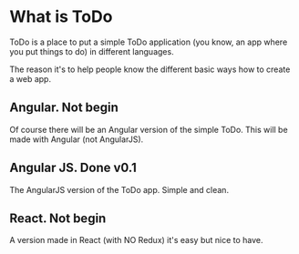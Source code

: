 # What is ToDo

ToDo is a place to put a simple ToDo application (you know, an app where you put things to do) in different languages.

The reason it's to help people know the different basic ways how to create a web app.

## Angular. Not begin

Of course there will be an Angular version of the simple ToDo. This will be made with Angular (not AngularJS).

## Angular JS. Done v0.1

The AngularJS version of the ToDo app. Simple and clean.

## React. Not begin

A version made in React (with NO Redux) it's easy but nice to have.
